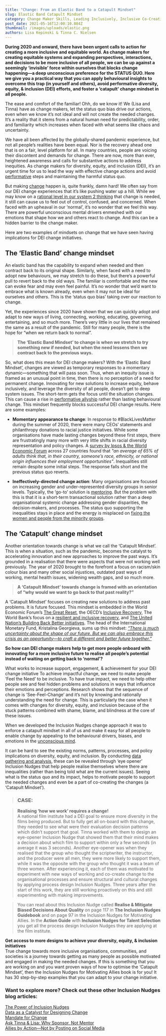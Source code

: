 ```yaml
---
title: "Change: From an Elastic Band to a Catapult Mindset"
slug: Elastic Band Catapult Mindset
category: Change Maker Skills, Leading Inclusively, Inclusive Co-Creation, Inclusive Culture, Behavioural Insights, Data-Driven Change, Inclusive Decision Making
post_date: 2021-05-16T12:00:10.884Z
thumbnail: /images/uploads/elastic.png
authors: Lisa Kepinski & Tinna C. Nielsen
---
```


**During 2020 and onward, there have been urgent calls to action for creating a more inclusive and equitable world. As change makers for creating equitable systems and expanding perspectives, interactions, and decisions to be more inclusive of all people, we can be up against a seemingly ‘invisible’ force within ourselves that blocks change happening—a deep unconscious preference for the STATUS QUO. Here we give you a practical way that you can apply behavioural insights to overcome this trap (in yourself and others), avoid performative diversity, equity, & inclusion (DEI) efforts, and foster a ‘catapult’ change mindset in all people.**

The ease and comfort of the familiar! Ohh, do we know it! We (Lisa and Tinna) have as change makers, let the status quo bias drive our actions, even when we know it’s not ideal and will not create the needed changes. It’s a reality that it stems from a natural human need for predictability, order, and familiarity which increases when faced with what seems like chaos and uncertainty. 

We have all been affected by the globally-shared pandemic experience, but not all people’s realities have been equal. Nor is the recovery ahead one that is on a fair, level platform for all.  In many countries, people are voicing their discontent and demands for change. There are now, more than ever, heightened awareness and calls for substantive actions to address inequities. As change makers for diversity, equity, and inclusion (DEI), it’s an urgent time for us to lead the way with effective change actions and avoid [performative](/blog/allies/ally-by-actions) steps and maintaining the harmful status quo.

But making [change](/blog/change-maker-skills/mandate-for-change) happen is, quite frankly, damn hard! We often say from our DEI change experiences that it’s like pushing water up a hill. While we may know on a [rational level in our system 2 thinking](/blog/about-inclusion-nudges/power-of-inclusion-nudges) that change is needed, it still can cause us to feel out of control, confused, and concerned. When faced with an upheaval in our ‘normal’, it’s no wonder that we feel this way. There are powerful unconscious mental drivers enmeshed with our emotions that shape how we and others react to change. And this can be a hidden barrier to the change maker. 

Here are two examples of mindsets on change that we have seen having implications for DEI change initiatives.

## The ‘Elastic Band’ change mindset

An elastic band has the capability to expand when needed and then contract back to its original shape. Similarly, when faced with a need to adopt new behaviours, we may stretch to do these, but there’s a powerful pull to revert back to the old ways. The familiar is comfortable and the new can evoke fear and may even feel painful. It’s no wonder that we’d want to embrace what is known already, even when it may not be ideal for ourselves and others. This is the ‘status quo bias’ taking over our reaction to change.

Yet, the experiences since 2020 have shown that we can quickly adopt and adapt to new ways of living, connecting, working, educating, governing, entertaining, and so much more. There’s very little in our lives that remained the same as a result of the pandemic. Still for many people, there is the hope for “when we return back to normal”. 

>**The ‘Elastic Band Mindset’ to change is when we stretch to try something new if needed, 
but when the need lessens then we contract back to the previous ways.**

So, what does this mean for DEI change makers? With the ‘Elastic Band Mindset’, changes are viewed as temporary responses to a momentary dynamic—something that will pass soon. Thus, when an inequity issue is framed as an unusual point in time, then there is no perception of a need for permanent change. Innovating for new solutions to increase equity, behave inclusively, and leverage the diversity of all people, doesn’t get to deep system issues. The short-term gets the focus until the situation changes. This can cause a rise in [performative allyship](/blog/allies/ally-by-actions ) rather than lasting behavioural change. This mindset frequently blocks successful DEI change results. Here are some examples:

- **Momentary appearance to change**: In response to #BlackLivesMatter during the summer of 2020, there were many CEOs’ statements and philanthropy donations to racial justice initiatives. While some organisations have made lasting changes beyond these first steps, there are frustratingly many more with very little shifts in racial diversity representation and policy changes. A [survey by Ipsos & the World Economic Forum](https://www.weforum.org/agenda/2021/02/2-in-3-adults-think-race-ethnicity-or-national-origin-affects-job-opportunities/) across 27 countries found that *"an average of 65% of adults think that, in their country, someone’s race, ethnicity, or national origin influences their employment opportunities"*. Inequalities still remain despite some initial steps. The response falls short and the previous status quo reverts.

- **Ineffectively-directed change action**: Many organisations are focused on increasing gender and under-represented diversity groups in senior levels. Typically, the ‘go-to’ solution is [mentoring](/blog/ask-lisa-and-tinna/why-sponsor-and-not-mentor). But the problem with this is that it is a short-term transactional solution rather than a deep organisational systemic change addressing gender disparities, the decision-makers, and processes. The status quo supporting the inequalities stays in place and the energy is misplaced on [fixing the women and people from the minority groups](/blog/ask-lisa-and-tinna/why-sponsor-and-not-mentor).

## The ‘Catapult’ change mindset

Another orientation towards change is what we call the ‘Catapult Mindset’. This is when a situation, such as the pandemic, becomes the catalyst to accelerating innovation and new approaches to improve the past ways. It’s grounded in a realisation that there were aspects that were not working well previously. The year of 2020 brought to the forefront a focus on racism/skin colour bias and many other social injustices, outdated past ways of working, mental health issues, widening wealth gaps, and so much more. 

>**A ‘Catapult Mindset’ towards change is framed with an orientation of 
“why would we want to go back to that past reality?”**

A ‘Catapult Mindset’ focuses on creating new solutions to address past problems. It is future focused. This mindset is embedded in the World Economic Forum’s [The Great Reset](https://www.weforum.org/great-reset/), the OECD’s [Inclusive Recovery](http://www.oecd.org/coronavirus/en/themes/inclusive-recovery), The World Bank’s focus on a [resilient and inclusive recovery](https://www.worldbank.org/en/who-we-are/news/coronavirus-covid19), and [The United Nation’s Building Back Better initiatives](https://www.un.org/development/desa/dspd/2020/10/covid-19-inequalities-and-building-back-better/). The head of the International Monetary Fund, Kristalina Georgieva, sums up this mindset: *[“There is much uncertainty about the shape of our future. But we can also embrace this crisis as an opportunity—to craft a different and better future together.”](https://blogs.imf.org/2020/04/20/a-global-crisis-like-no-other-needs-a-global-response-like-no-other/)*

**So how can DEI change makers help to get more people onboard with innovating for a more inclusive future to realise all people’s potential instead of waiting on getting back to ‘normal’?**

What works to increase support, engagement, & achievement for your DEI change initiative
To achieve impactful change, we need to make people ‘Feel the Need’ to be inclusive. To have true impact, we need to help other people see and feel hidden problems and solutions in ways that influence their emotions and perceptions. Research shows that the sequence of change is ‘See-Feel-Change’ and it’s not by knowing and rationally understanding the need for change. This is particularly the case when it comes with changes for diversity, equity, and inclusion because of the stuck patterns combined with shame, blame, and blindness at the core of these issues. 

When we developed the Inclusion Nudges change approach it was to enforce a catapult mindset in all of us and make it easy for all people to enable change by appealing to the behavioural drivers, biases, and emotions in the [unconscious mind](/blog/about-inclusion-nudges/power-of-inclusion-nudges). 

It can be hard to see the existing norms, patterns, processes, and policy implications on diversity, equity, and inclusion. By conducting [data gathering and analysis](/blog/frame-perceptions/data-as-catalyst-for-designing-effective-change), these can be revealed through ‘eye opener’ Inclusion Nudges that help people realise themselves where there are inequalities (rather than being told what are the current issues). Seeing what is the status quo and its impact, helps to motivate people to support the needed changes and even be a part of co-creating the changes (a ‘Catapult Mindset’). 

>### CASE: 

>**Realising ‘how we work’ requires a change!**\
>A national film institute had a DEI goal to ensure more diversity in the films being produced. But to fully get all on-board with this change, they needed to see what were their evaluation decision patterns which didn’t support that goal. Tinna worked with them to design an eye-opener Inclusion Nudge that showed them that their mind makes a decision about which film to support within only a few seconds (in average it was 3 seconds). Another eye-opener was when they realised that the group who thought the scriptwriter, the instructor, and the producer were all men, they were more likely to support them, while it was the opposite with the group who thought it was a team of three women. After experiencing it, each of them was motivated to experiment with new ways of working and co-create change to the organisational processes and ensure structural and cultural changes by applying process design Inclusion Nudges. Three years after the start of this work, they are still working proactively on this and still experimenting with making improvements.

>You can read about this Inclusion Nudge called **Realise & Mitigate Biased Decisions About Quality** on page 117 in **The Inclusion Nudges Guidebook** and on page 97 in the Inclusion Nudges for Motivating Allies. In the **Action Guide** with **Inclusion Nudges for Talent Selection** you get all the process design Inclusion Nudges they are applying at the film institute. 

**Get access to more designs to achieve your diversity, equity, & inclusion initiatives**\
True change towards more inclusive organisations, communities, and societies is a journey towards getting as many people as possible motivated and engaged in making the needed changes. If this is something that you are working on and you want proven ways of how to optimise the ‘Catapult Mindset’, then the Inclusion Nudges for Motivating Allies book is for you! It has 30 step-by-step examples that you can adapt to your change initiative.


### Want to explore more? Check out these other Inclusion Nudges blog articles:

[The Power of Inclusion Nudges](/blog/about-inclusion-nudges/power-of-inclusion-nudges)\
[Data as a Catalyst for Designing Change](/blog/frame-perceptions/data-as-catalyst-for-designing-effective-change)\
[Mandate for Change](/blog/change-maker-skills/mandate-for-change)\
[Ask Tinna & Lisa: Why Sponsor, Not Mentor](/blog/ask-lisa-and-tinna/why-sponsor-and-not-mentor)\
[Allies by Action—Not by Posting on Social Media](/blog/allies/ally-by-actions)

